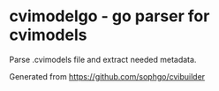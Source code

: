 # cvimodelgo - go parser for cvimodels
Parse .cvimodels file and extract needed metadata.

Generated from https://github.com/sophgo/cvibuilder

